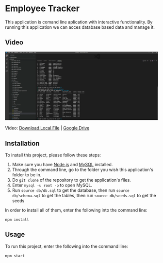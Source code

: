 # Employee Tracker

This application is comand line aplication with interactive functionality. By running this application we can acces database based data and manage it.

## Video

[![Click link to view video](./Assets/videos/Screenshot.png)](https://drive.google.com/file/d/1HNT_YkAEMG9C6MCqczNAFqgo9o3pJ24c/view)

Video: [Download Local File](https://github.com/AM0726Github/SQL_C_ET/Assets/videos/Untitled.webm) | [Google Drive](https://drive.google.com/file/d/1HNT_YkAEMG9C6MCqczNAFqgo9o3pJ24c/view)

## Installation
To install this project, please follow these steps: 
1. Make sure you have [Node.js](https://nodejs.org) and [MySQL](https://dev.mysql.com/downloads/) installed.
2. Through the command line, go to the folder you wish this application's folder to be in.
3. Do `git clone` of the repository to get the application's files.
4. Enter `mysql -u root -p` to open MySQL.
5. Run `source db/db.sql` to get the database, then run `source db/schema.sql` to get the tables, then run `source db/seeds.sql` to get the seeds

In order to install all of them, enter the following into the command line:
```
npm install
```

## Usage
To run this project, enter the following into the command line:
```
npm start
```
